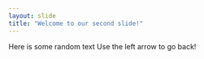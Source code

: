 ```yaml
---
layout: slide
title: "Welcome to our second slide!"
---
```

Here is some random text
Use the left arrow to go back!
